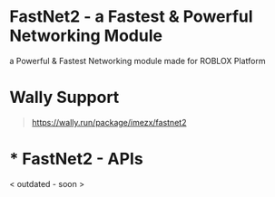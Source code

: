 # FastNet2 - a Fastest & Powerful Networking Module
a Powerful & Fastest Networking module made for ROBLOX Platform

# Wally Support
> https://wally.run/package/imezx/fastnet2

# * FastNet2 - APIs

< outdated - soon >
